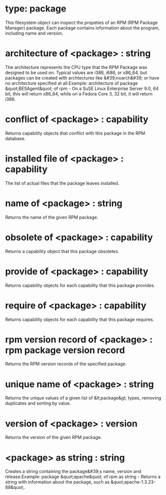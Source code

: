 # type: package

This filesystem object can inspect the propeties of an RPM (RPM Package Manager) package. Each package contains information about the program, including name and version.

# architecture of &lt;package&gt; : string

The architecture represents the CPU type that the RPM Package was designed to be used on. Typical values are i386, i686, or x86_64, but packages can be created with archtectures like &amp;#39;noarch&amp;#39; or have no architecture specified at all.Example: architecture of package &amp;quot;BESAgent&amp;quot; of rpm - On a SuSE Linux Enterprise Server 9.0, 64 bit, this will return x86_64, while on a Fedora Core 3, 32 bit, it will return i386.

# conflict of &lt;package&gt; : capability

Returns capability objects that conflict with this package in the RPM database.

# installed file of &lt;package&gt; : capability

The list of actual files that the package leaves installed.

# name of &lt;package&gt; : string

Returns the name of the given RPM package.

# obsolete of &lt;package&gt; : capability

Returns a capability object that this package obsoletes.

# provide of &lt;package&gt; : capability

Returns capability objects for each capability that this package provides.

# require of &lt;package&gt; : capability

Returns capability objects for each capability that this package requires.

# rpm version record of &lt;package&gt; : rpm package version record

Returns the RPM version records of the specified package.

# unique name of &lt;package&gt; : string

Returns the unique values of a given list of &amp;lt;package&amp;gt; types, removing duplicates and sorting by value.

# version of &lt;package&gt; : version

Returns the version of the given RPM package.

# &lt;package&gt; as string : string

Creates a string containing the package&amp;#39;s name, version and release.Example: package &amp;quot;apache&amp;quot; of rpm as string - Returns a string with information about the package, such as &amp;quot;apache-1.3.23-88&amp;quot;.
